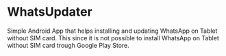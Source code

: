 # WhatsUpdater

Simple Android App that helps installing and updating WhatsApp on Tablet without SIM card. This since it is not possible to install WhatsApp on Tablet without SIM card trough Google Play Store.

